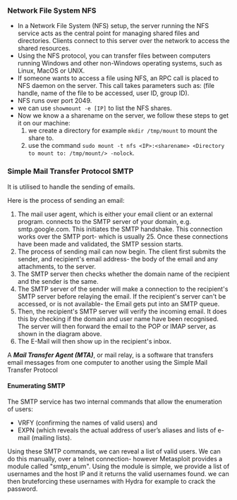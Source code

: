 ### Network File System NFS
- In a Network File System (NFS) setup, the server running the NFS service acts as the central point for managing shared files and directories. Clients connect to this server over the network to access the shared resources.
- Using the NFS protocol, you can transfer files between computers running Windows and other non-Windows operating systems, such as Linux, MacOS or UNIX.
- If someone wants to access a file using NFS, an RPC call is placed to NFS daemon on the server. This call takes parameters such as: (file handle, name of the file to be accessed, user ID, group ID).
- NFS runs over port 2049.
- we can use `showmount -e [IP]` to list the NFS shares.
- Now we know a a sharename on the server, we follow these steps to get it on our machine:
  1. we create a directory for example `mkdir /tmp/mount` to mount the share to.
  2. use the command `sudo mount -t nfs <IP>:<sharename> <Directory to mount to: /tmp/mount/> -nolock`.

### Simple Mail Transfer Protocol SMTP
It is utilised to handle the sending of emails.

Here is the process of sending an email:
  1. The mail user agent, which is either your email client or an external program. connects to the SMTP server of your domain, e.g. smtp.google.com. This initiates the SMTP handshake. This connection works over the SMTP port- which is usually 25. Once these connections have been made and validated, the SMTP session starts.
  2. The process of sending mail can now begin. The client first submits the sender, and recipient's email address- the body of the email and any attachments, to the server.
  3. The SMTP server then checks whether the domain name of the recipient and the sender is the same.
  4. The SMTP server of the sender will make a connection to the recipient's SMTP server before relaying the email. If the recipient's server can't be accessed, or is not available- the Email gets put into an SMTP queue.
  5. Then, the recipient's SMTP server will verify the incoming email. It does this by checking if the domain and user name have been recognised. The server will then forward the email to the POP or IMAP server, as shown in the diagram above.
  6. The E-Mail will then show up in the recipient's inbox.

A ***Mail Transfer Agent (MTA)***, or mail relay, is a software that transfers email messages from one computer to another using the Simple Mail Transfer Protocol

#### Enumerating SMTP
The SMTP service has two internal commands that allow the enumeration of users: 
- VRFY (confirming the names of valid users)
and
- EXPN (which reveals the actual address of user’s aliases and lists of e-mail (mailing lists).

Using these SMTP commands, we can reveal a list of valid users. We can do this manually, over a telnet connection- however Metasploit provides a module called "smtp_enum". Using the module is simple, we provide a list of usernames and the host IP and it returns the valid usernames found. we can then bruteforcing these usernames with Hydra for example to crack the password.
